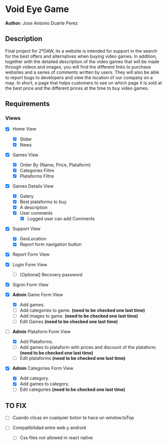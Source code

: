 # Void Eye Game
**Author:** Jose Antonio Duarte Perez

## Description
Final project for 2ºDAW, its a website is intended for support in the search for the best offers and alternatives when buying video games. In addition, together with the detailed description of the video games that will be made through videos and images, you will find the different links to purchase websites and a series of comments written by users. They will also be able to report bugs to developers and view the location of our company on a map. In short, a page that helps customers to see on which page it is sold at the best price and the different prices at the time to buy video games.

## Requirements
### Views
- [X] Home View
    - [X] Slider
    - [X] News
- [X] Games View
    - [X] Order By {Name, Price, Plataform}
    - [X] Categories Filtre
    - [X] Plataforms Filtre
- [X] Games Details View
    - [X] Galery
    - [X] Best plataforms to buy
    - [X] A description
    - [X] User comments
        - [X] Logged user can add Comments
- [X] Support View
    - [X] GeoLocation
    - [X] Report form navigation button
- [X] Report Form View
- [X] Login Form View
    - [ ] [Optional] Recovery password
- [X] Signin Form View

- [X] **Admin** Game Form View
    - [X] Add games.
    - [ ] Add categories to game. **(need to be checked one last time)**
    - [ ] Add images to game. **(need to be checked one last time)**
    - [ ] Edit Games **(need to be checked one last time)**
- [ ] **Admin** Plataform Form View
    - [X] Add Plataforms.
    - [ ] Add games to plataform with prices and discount of the plataform. **(need to be checked one last time)**
    - [ ] Edit plataforms **(need to be checked one last time)**
- [X] **Admin** Categories Form View
    - [X] Add category.
    - [X] Add games to category.
    - [ ] Edit categories **(need to be checked one last time)**

## TO FIX
- [ ] Cuando clicas en cualquier boton te hace un window.toTop

- [ ] Compatibilidad entre web y android
    - [ ] Css files not allowed in react native
